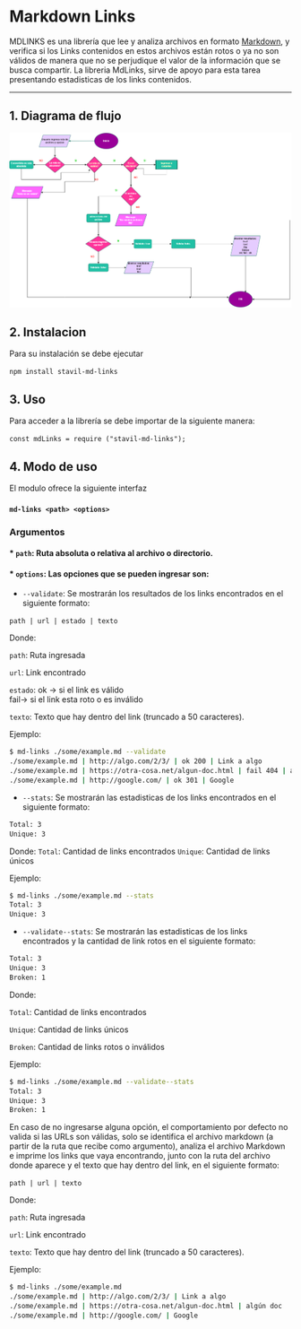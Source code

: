 # Markdown Links

MDLINKS es una librería que lee y analiza archivos en formato [Markdown](https://es.wikipedia.org/wiki/Markdown), y verifica si los Links contenidos en estos archivos están rotos o ya no son válidos de manera que no se perjudique el valor de la información que se busca  compartir. La libreria MdLinks, sirve de apoyo para esta tarea presentando estadisticas de los links contenidos.

***
## 1. Diagrama de flujo

![md-links](Diagram/FinalDiagram.png)

## 2. Instalacion
Para su instalación se debe ejecutar 

`npm install stavil-md-links`

## 3. Uso
Para acceder a la librería se debe importar de la siguiente manera:

`const mdLinks = require ("stavil-md-links");`


## 4. Modo de uso

El modulo ofrece la siguiente interfaz

#### `md-links <path> <options>`

### Argumentos

#### * `path`: Ruta **absoluta** o **relativa** al **archivo** o **directorio**.

#### * `options`: Las opciones que se pueden ingresar son:
  - `--validate`: Se mostrarán los resultados de los links encontrados en el siguiente formato:

`path | url | estado | texto`

Donde: 

`path`: Ruta ingresada

`url`: Link encontrado

`estado`: ok -> si el link es válido    
          fail-> si el link esta roto o es inválido
          
`texto`: Texto que hay dentro del link (truncado a 50 caracteres).       

Ejemplo:

```sh
$ md-links ./some/example.md --validate
./some/example.md | http://algo.com/2/3/ | ok 200 | Link a algo
./some/example.md | https://otra-cosa.net/algun-doc.html | fail 404 | algún doc
./some/example.md | http://google.com/ | ok 301 | Google
```
  - `--stats`: Se mostrarán las estadisticas de los links encontrados en el siguiente formato:
```sh
Total: 3
Unique: 3
```
Donde: 
`Total`: Cantidad de links encontrados
`Unique`: Cantidad de links únicos

Ejemplo:

  ```sh
$ md-links ./some/example.md --stats
Total: 3
Unique: 3
```
  - `--validate--stats`: Se mostrarán las estadisticas de los links encontrados y la cantidad de link rotos en el siguiente formato:

```sh
Total: 3
Unique: 3
Broken: 1
```
Donde: 

`Total`: Cantidad de links encontrados

`Unique`: Cantidad de links únicos

`Broken`: Cantidad de links rotos o inválidos

Ejemplo:

  ```sh
$ md-links ./some/example.md --validate--stats
Total: 3
Unique: 3
Broken: 1
```
En caso de no ingresarse alguna opción, el comportamiento por defecto no valida si las URLs son válidas, solo se identifica el archivo markdown (a partir de la ruta que recibe como argumento), analiza el archivo Markdown e imprime los links que vaya encontrando, junto con la ruta del archivo donde aparece y el texto que hay dentro del link, en el siguiente formato:

`path | url | texto`

Donde: 

`path`: Ruta ingresada

`url`: Link encontrado

`texto`: Texto que hay dentro del link (truncado a 50 caracteres).       

Ejemplo:

```sh
$ md-links ./some/example.md
./some/example.md | http://algo.com/2/3/ | Link a algo
./some/example.md | https://otra-cosa.net/algun-doc.html | algún doc
./some/example.md | http://google.com/ | Google
```
